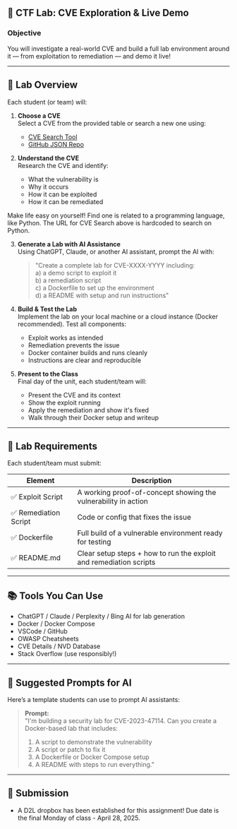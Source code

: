 
## 🔐 **CTF Lab: CVE Exploration & Live Demo**

### **Objective**
You will investigate a real-world CVE and build a full lab environment around it — from exploitation to remediation — and demo it live!

---

## 🧪 Lab Overview

Each student (or team) will:

1. **Choose a CVE**  
   Select a CVE from the provided table or search a new one using:  
   - [CVE Search Tool](https://www.cve.org/CVERecord/SearchResults?query=python)
   - [GitHub JSON Repo](https://github.com/CVEProject/cvelistV5)

2. **Understand the CVE**  
   Research the CVE and identify:
   - What the vulnerability is
   - Why it occurs
   - How it can be exploited
   - How it can be remediated

Make life easy on yourself!  Find one is related to a programming language, like Python.  The URL for CVE Search above is hardcoded to search on Python. 

3. **Generate a Lab with AI Assistance**  
   Using ChatGPT, Claude, or another AI assistant, prompt the AI with:
   > "Create a complete lab for CVE-XXXX-YYYY including:  
   > a) a demo script to exploit it  
   > b) a remediation script  
   > c) a Dockerfile to set up the environment  
   > d) a README with setup and run instructions"

4. **Build & Test the Lab**  
   Implement the lab on your local machine or a cloud instance (Docker recommended). Test all components:
   - Exploit works as intended
   - Remediation prevents the issue
   - Docker container builds and runs cleanly
   - Instructions are clear and reproducible

5. **Present to the Class**  
   Final day of the unit, each student/team will:
   - Present the CVE and its context
   - Show the exploit running
   - Apply the remediation and show it's fixed
   - Walk through their Docker setup and writeup

---

## 🧩 Lab Requirements

Each student/team must submit:

| Element                  | Description                                                                 |
|--------------------------|-----------------------------------------------------------------------------|
| ✅ Exploit Script         | A working proof-of-concept showing the vulnerability in action             |
| ✅ Remediation Script     | Code or config that fixes the issue                                         |
| ✅ Dockerfile             | Full build of a vulnerable environment ready for testing                    |
| ✅ README.md              | Clear setup steps + how to run the exploit and remediation scripts          |

---

## 📚 Tools You Can Use

- ChatGPT / Claude / Perplexity / Bing AI for lab generation
- Docker / Docker Compose
- VSCode / GitHub
- OWASP Cheatsheets
- CVE Details / NVD Database
- Stack Overflow (use responsibly!)

---

## 🧠 Suggested Prompts for AI

Here’s a template students can use to prompt AI assistants:

> **Prompt:**  
> "I'm building a security lab for CVE-2023-47114. Can you create a Docker-based lab that includes:  
> 1. A script to demonstrate the vulnerability  
> 2. A script or patch to fix it  
> 3. A Dockerfile or Docker Compose setup  
> 4. A README with steps to run everything."

---

## 🔄 Submission 

- A D2L dropbox has been established for this assignment!  Due date is the final Monday of class - April 28, 2025. 